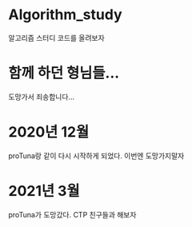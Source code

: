 # Algorithm_study
알고리즘 스터디 코드를 올려보자 

# 함께 하던 형님들...
도망가서 죄송합니다... 

# 2020년 12월
proTuna랑 같이 다시 시작하게 되었다. 이번엔 도망가지말자

# 2021년 3월
proTuna가 도망갔다. CTP 친구들과 해보자
